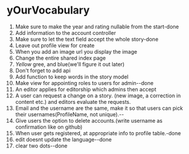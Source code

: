# yOurVocabulary
1. Make sure to make the year and rating nullable from the start-done
2. Add information to the account controller
3. Make sure to let the text field accept the whole story-done
4. Leave out profile view for create
5. When you add an image url you display the image
6. Change the entire shared index page
7. *Yellow* gree, and blue(we'll figure it out later)
8. Don't forget to add api
9. Add function to keep words in the story model
10. Make view for appointing roles to users for admin--done
11. An editor applies for editorship which admins then accept
12. A user can request a change on a story. (new image, a correction in content etc.) and editors evaluate the requests.
13. Email and the username are the same, make it so that users can pick their usernames(ProfileName, not unique).--
14. Give users the option to delete accounts.(write username as confirmation like on github)
15. When user gets registered, at appropriate info to profile table.-done
16. edit doesnt update the language--done
17. clear two dots--done